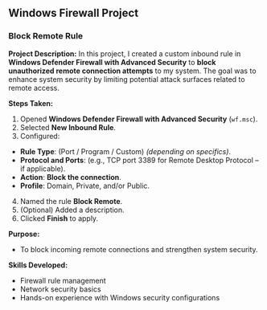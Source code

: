 ## Windows Firewall Project

### Block Remote Rule

**Project Description:**
In this project, I created a custom inbound rule in **Windows Defender Firewall with Advanced Security** to **block unauthorized remote connection attempts** to my system.
The goal was to enhance system security by limiting potential attack surfaces related to remote access.

**Steps Taken:**
1. Opened **Windows Defender Firewall with Advanced Security** (`wf.msc`).
2. Selected **New Inbound Rule**.
3. Configured:
- **Rule Type**: (Port / Program / Custom) *(depending on specifics)*.
- **Protocol and Ports**: (e.g., TCP port 3389 for Remote Desktop Protocol – if applicable).
- **Action**: **Block the connection**.
- **Profile**: Domain, Private, and/or Public.
4. Named the rule **Block Remote**.
5. (Optional) Added a description.
6. Clicked **Finish** to apply.

**Purpose:**
- To block incoming remote connections and strengthen system security.

**Skills Developed:**
- Firewall rule management
- Network security basics
- Hands-on experience with Windows security configurations

